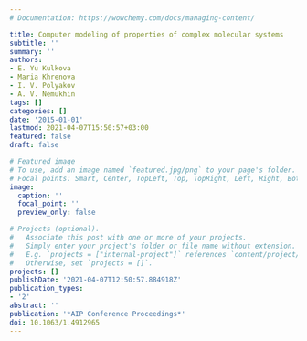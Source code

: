```yaml
---
# Documentation: https://wowchemy.com/docs/managing-content/

title: Computer modeling of properties of complex molecular systems
subtitle: ''
summary: ''
authors:
- E. Yu Kulkova
- Maria Khrenova
- I. V. Polyakov
- A. V. Nemukhin
tags: []
categories: []
date: '2015-01-01'
lastmod: 2021-04-07T15:50:57+03:00
featured: false
draft: false

# Featured image
# To use, add an image named `featured.jpg/png` to your page's folder.
# Focal points: Smart, Center, TopLeft, Top, TopRight, Left, Right, BottomLeft, Bottom, BottomRight.
image:
  caption: ''
  focal_point: ''
  preview_only: false

# Projects (optional).
#   Associate this post with one or more of your projects.
#   Simply enter your project's folder or file name without extension.
#   E.g. `projects = ["internal-project"]` references `content/project/deep-learning/index.md`.
#   Otherwise, set `projects = []`.
projects: []
publishDate: '2021-04-07T12:50:57.884918Z'
publication_types:
- '2'
abstract: ''
publication: '*AIP Conference Proceedings*'
doi: 10.1063/1.4912965
---
```

